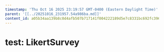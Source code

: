 ```yaml
---
timestamp: 'Thu Oct 16 2025 23:19:57 GMT-0400 (Eastern Daylight Time)'
parent: '[[../20251016_231957.54a986ba.md]]'
content_id: a05b34aa139b8c0d4afb507b717141f004222189d5e7c8331bc692fc3969cc2d
---
```


# test: LikertSurvey
